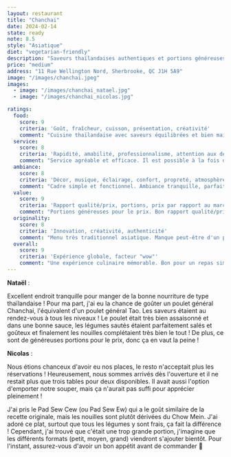 ```yaml
---
layout: restaurant
title: "Chanchai"
date: 2024-02-14
state: ready
note: 8.5
style: "Asiatique"
diet: "vegetarian-friendly"
description: "Saveurs thaïlandaises authentiques et portions généreuses dans un cadre tranquille."
price: "medium"
address: "11 Rue Wellington Nord, Sherbrooke, QC J1H 5A9"
image: "/images/chanchai.jpeg"
images:
  - image: "/images/chanchai_natael.jpg"
  - image: "/images/chanchai_nicolas.jpg"

ratings:
  food:
    score: 9
    criteria: 'Goût, fraîcheur, cuisson, présentation, créativité'
    comment: "Cuisine thaïlandaise avec saveurs équilibrées et bien maitrisées."
  service:
    score: 8
    criteria: 'Rapidité, amabilité, professionnalisme, attention aux détails'
    comment: "Service agréable et efficace. Il est possible à la fois de manger sur place ou pour emporter."
  ambiance:
    score: 8
    criteria: 'Décor, musique, éclairage, confort, propreté, atmosphère générale'
    comment: "Cadre simple et fonctionnel. Ambiance tranquille, parfaite pour discuter."
  value:
    score: 9
    criteria: 'Rapport qualité/prix, portions, prix par rapport au marché'
    comment: "Portions généreuses pour le prix. Bon rapport qualité/prix."
  originality:
    score: 8
    criteria: 'Innovation, créativité, authenticité'
    comment: "Menu très traditionnel asiatique. Manque peut-être d'un peu de créativité dans les recettes."
  overall:
    score: 9
    criteria: 'Expérience globale, facteur "wow"'
    comment: "Une expérience culinaire mémorable. Bon pour un repas simple et copieux."
---
```




<strong>Nataël</strong> :

Excellent endroit tranquille pour manger de la bonne nourriture de type thaïlandaise ! Pour ma part, j'ai eu la chance de goûter un poulet général Chanchai, l'équivalent d'un poulet général Tao. Les saveurs étaient au rendez-vous à tous les niveaux ! Le poulet était très bien assaisonné et dans une bonne sauce, les légumes sautés étaient parfaitement salés et goûteux et finalement les nouilles complétaient très bien le tout ! De plus, ce sont de généreuses portions pour le prix, donc ça en vaut la peine !

<strong>Nicolas</strong> :

Nous étions chanceux d'avoir eu nos places, le resto n'acceptait plus les réservations ! Heureusement, nous sommes arrivés dès l'ouverture et il ne restait plus que trois tables pour deux disponibles. Il avait aussi l'option d'emporter notre souper, mais ça n'aurait pas suffi pour apprécier pleinement !

J'ai pris le Pad Sew Cew (ou Pad Sew Ew) qui a le goût similaire de la recette originale, mais les nouilles sont plutôt dérivées du Chow Mein. J'ai adoré ce plat, surtout que tous les légumes y sont frais, ça fait la différence ! Cependant, j'ai trouvé que c'était une trop grande portion, j'imagine que les différents formats (petit, moyen, grand) viendront s'ajouter bientôt. Pour l'instant, assurez-vous d'avoir un bon appétit avant de commander 🙂